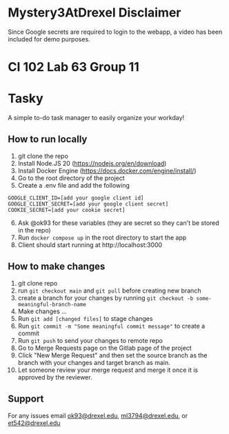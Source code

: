 # Mystery3AtDrexel Disclaimer

Since Google secrets are required to login to the webapp, a video has been included for demo purposes.
 

# CI 102 Lab 63 Group 11

# Tasky

A simple to-do task manager to easily organize your workday!

## How to run locally
1. git clone the repo
2. Install Node.JS 20 (https://nodejs.org/en/download)
3. Install Docker Engine (https://docs.docker.com/engine/install/)
4. Go to the root directory of the project
5. Create a .env file and add the following

```
GOOGLE_CLIENT_ID=[add your google client id]
GOOGLE_CLIENT_SECRET=[add your google client secret]
COOKIE_SECRET=[add your cookie secret]
```
6. Ask @ok93 for these variables (they are secret so they can't be stored in the repo)
7. Run ```docker compose up``` in the root directory to start the app
8. Client should start running at http://localhost:3000

## How to make changes

1. git clone repo
2. run `git checkout main` and `git pull` before creating new branch
3. create a branch for your changes by running
```git checkout -b some-meaningful-branch-name```
4. Make changes ...
5. Run ```git add [changed files]``` to stage changes
6. Run ```git commit -m "Some meaningful commit message"``` to create a commit
7. Run ```git push``` to send your changes to remote repo
8. Go to Merge Requests page on the Gitlab page of the project
9. Click "New Merge Request" and then set the source branch as the branch with your changes and target branch as main.
10. Let someone review your merge request and merge it once it is approved by the reviewer.

## Support
For any issues email ok93@drexel.edu, ml3794@drexel.edu, or et542@drexel.edu